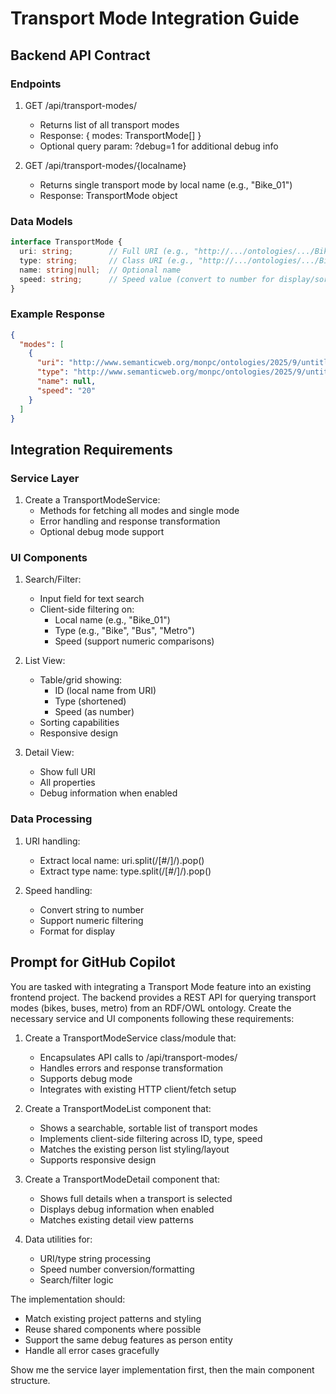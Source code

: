 # Transport Mode Integration Guide

## Backend API Contract

### Endpoints
1. GET /api/transport-modes/
   - Returns list of all transport modes
   - Response: { modes: TransportMode[] }
   - Optional query param: ?debug=1 for additional debug info

2. GET /api/transport-modes/{localname}
   - Returns single transport mode by local name (e.g., "Bike_01")
   - Response: TransportMode object

### Data Models
```typescript
interface TransportMode {
  uri: string;        // Full URI (e.g., "http://.../ontologies/.../Bike_01")
  type: string;       // Class URI (e.g., "http://.../ontologies/.../Bike")
  name: string|null;  // Optional name
  speed: string;      // Speed value (convert to number for display/sorting)
}
```

### Example Response
```json
{
  "modes": [
    {
      "uri": "http://www.semanticweb.org/monpc/ontologies/2025/9/untitled-ontology-4#Bike_01",
      "type": "http://www.semanticweb.org/monpc/ontologies/2025/9/untitled-ontology-4#Bike",
      "name": null,
      "speed": "20"
    }
  ]
}
```

## Integration Requirements

### Service Layer
1. Create a TransportModeService:
   - Methods for fetching all modes and single mode
   - Error handling and response transformation
   - Optional debug mode support

### UI Components
1. Search/Filter:
   - Input field for text search
   - Client-side filtering on:
     - Local name (e.g., "Bike_01")
     - Type (e.g., "Bike", "Bus", "Metro")
     - Speed (support numeric comparisons)

2. List View:
   - Table/grid showing:
     - ID (local name from URI)
     - Type (shortened)
     - Speed (as number)
   - Sorting capabilities
   - Responsive design

3. Detail View:
   - Show full URI
   - All properties
   - Debug information when enabled

### Data Processing
1. URI handling:
   - Extract local name: uri.split(/[#/]/).pop()
   - Extract type name: type.split(/[#/]/).pop()

2. Speed handling:
   - Convert string to number
   - Support numeric filtering
   - Format for display

## Prompt for GitHub Copilot

You are tasked with integrating a Transport Mode feature into an existing frontend project. The backend provides a REST API for querying transport modes (bikes, buses, metro) from an RDF/OWL ontology. Create the necessary service and UI components following these requirements:

1. Create a TransportModeService class/module that:
   - Encapsulates API calls to /api/transport-modes/
   - Handles errors and response transformation
   - Supports debug mode
   - Integrates with existing HTTP client/fetch setup

2. Create a TransportModeList component that:
   - Shows a searchable, sortable list of transport modes
   - Implements client-side filtering across ID, type, speed
   - Matches the existing person list styling/layout
   - Supports responsive design

3. Create a TransportModeDetail component that:
   - Shows full details when a transport is selected
   - Displays debug information when enabled
   - Matches existing detail view patterns

4. Data utilities for:
   - URI/type string processing
   - Speed number conversion/formatting
   - Search/filter logic

The implementation should:
- Match existing project patterns and styling
- Reuse shared components where possible
- Support the same debug features as person entity
- Handle all error cases gracefully

Show me the service layer implementation first, then the main component structure.
